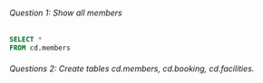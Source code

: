 ###### Question 1: Show all members 

```sql
SELECT *
FROM cd.members
```

###### Questions 2: Create tables cd.members, cd.booking, cd.facilities.

```sql

```
